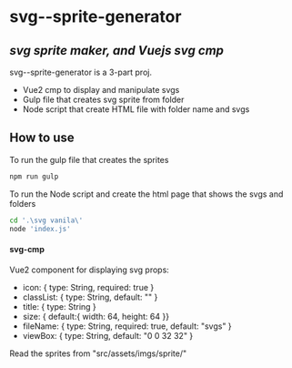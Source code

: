 # svg--sprite-generator
## _svg sprite maker, and Vuejs svg cmp_

svg--sprite-generator is a 3-part proj.

- Vue2 cmp to display and manipulate svgs
- Gulp file that creates svg sprite from folder
- Node script that create HTML file with folder name and svgs

## How to use

To run the gulp file that creates the sprites

```sh
npm run gulp
```

To run the Node script and create the html page that shows the svgs and folders

```sh
cd '.\svg vanila\'
node 'index.js'
```

#### svg-cmp

Vue2 component for displaying svg
props:
- icon: { type: String, required: true }
- classList: { type: String, default: "" }
- title: { type: String }
- size: { default:{ width: 64, height: 64 }}
- fileName: { type: String, required: true, default: "svgs" }
- viewBox: { type: String, default: "0 0 32 32" }
 

Read the sprites from "src/assets/imgs/sprite/"
